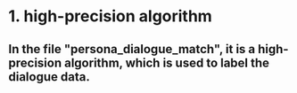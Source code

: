 # 1. high-precision algorithm
## In the file "persona_dialogue_match", it is a high-precision algorithm, which is used to label the dialogue data. 
